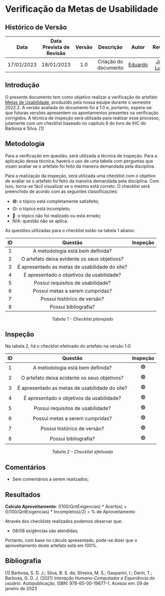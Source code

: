 # Verificação da Metas de Usabilidade
## <a>Histórico de Versão</a>
|    Data    | Data Prevista de Revisão | Versão |      Descrição       |                 Autor                 |                  Revisor                   |
| :--------: | :----------------------: | :----: | :------------------: | :-----------------------------------: | :----------------------------------------: |
| 17/01/2023 |        18/01/2023        |  1.0   | Criação do documento | [Eduardo](https://github.com/edudsan) | [João Lucas](https://github.com/HacKairos) |

## <a>Introdução</a>
O presente documento tem como objetivo realizar a verificação do artefato [Metas de Usabilidade](../../Tarefas/GuiaDeEstilo.md), produzido pela nossa equipe durante o semestre 2022.2. A versão avaliada do documento foi a 1.0 e, portanto, espera-se que futuras versões apresentem os apontamentos presentes na verificação corrigidos. A técnica de inspeção será utilizada para realizar esse processo, jutamente com um checklist baseado no capítulo 8 do livro de IHC do Barbosa e Silva. [1]

## <a>Metodologia</a>
Para a verificação em questão, será utilizada a técnica de inspeção. Para a aplicação dessa técnica, haverá o uso de uma 
tabela com perguntas que visam avaliar se o artefato foi feito da maneira demandada pela disciplina. 

Para a realização da inspeção, será utilizada uma checklist com o objetivo de avaliar se o artefato foi feito da
maneira demandada pela disciplina. Com isso, torna-se fácil visualizar se o mesmo está correto. O checklist será preenchido de acordo com as seguintes classificações:

* 🟢: o tópico está completamente satisfeito;
* 🟡: o tópico está incompleto;
* 🔴: o tópico não foi realizado ou está errado;
* N/A: questão não se aplica.

As questões utilizadas para o checklist estão na tabela 1 abaixo:

<center>
  
|  ID   |                    Questão                     | Inspeção |
| :---: | :--------------------------------------------: | :------: |
|   1   |        A metodologia está bem definida?        |          |
|   2   |  O artefato deixa evidente os seus objetivos?  |          |
|   3   | É apresentado as metas de usabilidade do site? |          |
|   4   |   É apresentado o objetivos da usabilidade?    |          |
|   5   |       Possui requisitos de usabilidade?        |          |
|   6   |        Possui metas a serem cumpridas?         |          |
|   7   |          Possui histórico de versão?           |          |
|   8   |              Possui bibliografia?              |          |
  
*Tabela 1 - Checklist planejado*

</center>

## <a>Inspeção</a>

Na tabela 2, há o checklist efetivado do artefato na versão 1.0:

<center>

|  ID   |                    Questão                     | Inspeção |
| :---: | :--------------------------------------------: | :------: |
|   1   |        A metodologia está bem definida?        |    🟢     |
|   2   |  O artefato deixa ecidente os seus objetivos?  |    🟢     |
|   3   | É apresentado as metas de usabilidade do site? |    🟢     |
|   4   |   É apresentado o objetivos da usabilidade?    |    🟢     |
|   5   |       Possui requisitos de usabilidade?        |    🟢     |
|   6   |        Possui metas a serem cumpridas?         |    🟢     |
|   7   |          Possui histórico de versão?           |    🟢     |
|   8   |              Possui bibliografia?              |    🟢     |
  
*Tabela 2 - Checklist efetivado*

</center>

## <a>Comentários</a>

* Sem comentários a serem realizados; 

## <a>Resultados</a>
<a>**Calculo Aproveitamento**</a>: ((100/QntExigencias) * Acertos) + (((100/QntExigencias) * Incompletos)/2) = % de Aproveitamento

Através dos checklists realizados podemos observar que:

* 08/08 exigências são atendidas;


Portanto, com base no cálculo apresentado, pode-se dizer que o aproveitamento deste artefato está em 100%.

## <a>Bibliografia</a>

[1] Barbosa, S. D. J.; Silva, B. S. da; Silveira, M. S.; Gasparini, I.; Darin, T.; Barbosa, G. D. J. (2021) _Interação Humano-Computador e Experiência do usuário_. Autopublicação. ISBN: 978-65-00-19677-1. Acesso em: 09 de janeiro de 2023

